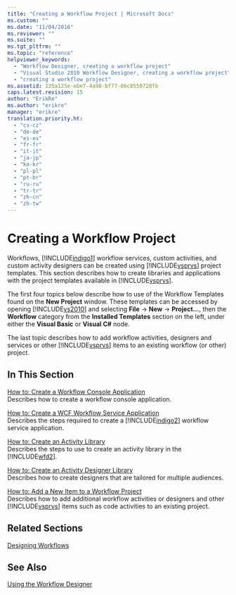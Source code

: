 ```yaml
---
title: "Creating a Workflow Project | Microsoft Docs"
ms.custom: ""
ms.date: "11/04/2016"
ms.reviewer: ""
ms.suite: ""
ms.tgt_pltfrm: ""
ms.topic: "reference"
helpviewer_keywords: 
  - "Workflow Designer, creating a workflow project"
  - "Visual Studio 2010 Workflow Designer, creating a workflow project"
  - "creating a workflow project"
ms.assetid: 235a125e-ebe7-4a98-bf77-86c8558728fb
caps.latest.revision: 15
author: "ErikRe"
ms.author: "erikre"
manager: "erikre"
translation.priority.ht: 
  - "cs-cz"
  - "de-de"
  - "es-es"
  - "fr-fr"
  - "it-it"
  - "ja-jp"
  - "ko-kr"
  - "pl-pl"
  - "pt-br"
  - "ru-ru"
  - "tr-tr"
  - "zh-cn"
  - "zh-tw"
---
```

# Creating a Workflow Project
Workflows, [!INCLUDE[indigo1](../workflow-designer/includes/indigo1_md.md)] workflow services, custom activities, and custom activity designers can be created using [!INCLUDE[vsprvs](../code-quality/includes/vsprvs_md.md)] project templates. This section describes how to create libraries and applications with the project templates available in [!INCLUDE[vsprvs](../code-quality/includes/vsprvs_md.md)].  
  
 The first four topics below describe how to use of the Workflow Templates found on the **New Project** window. These templates can be accessed by opening [!INCLUDE[vs2010](../misc/includes/vs2010_md.md)] and selecting **File** -> **New** -> **Project…**, then the **Workflow** category from the **Installed Templates** section on the left, under either the **Visual Basic** or **Visual C#** node.  
  
 The last topic describes how to add workflow activities, designers and services or other [!INCLUDE[vsprvs](../code-quality/includes/vsprvs_md.md)] items to an existing workflow (or other) project.  
  
## In This Section  
 [How to: Create a Workflow Console Application](../workflow-designer/how-to-create-a-workflow-console-application.md)  
 Describes how to create a workflow console application.  
  
 [How to: Create a WCF Workflow Service Application](../workflow-designer/how-to-create-a-wcf-workflow-service-application.md)  
 Describes the steps required to create a [!INCLUDE[indigo2](../workflow-designer/includes/indigo2_md.md)] workflow service application.  
  
 [How to: Create an Activity Library](../workflow-designer/how-to-create-an-activity-library.md)  
 Describes the steps to use to create an activity library in the [!INCLUDE[wfd2](../workflow-designer/includes/wfd2_md.md)].  
  
 [How to: Create an Activity Designer Library](../workflow-designer/how-to-create-an-activity-designer-library.md)  
 Describes how to create designers that are tailored for multiple audiences.  
  
 [How to: Add a New Item to a Workflow Project](../workflow-designer/how-to-add-a-new-item-to-a-workflow-project.md)  
 Describes how to add additional workflow activities or designers and other [!INCLUDE[vsprvs](../code-quality/includes/vsprvs_md.md)] items such as code activities to an existing project.  
  
## Related Sections  
 [Designing Workflows](http://msdn.microsoft.com/Library/41f727b5-b142-4c1b-b046-492b96135ae6)  
  
## See Also  
 [Using the Workflow Designer](../workflow-designer/using-the-workflow-designer.md)